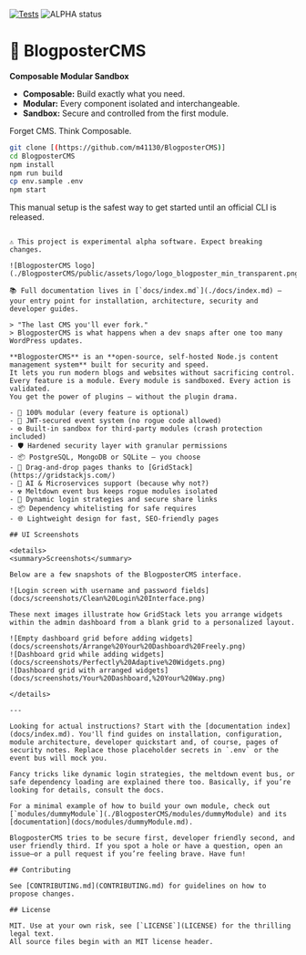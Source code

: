 [![Tests](https://github.com/m41130/BlogposterCMS/actions/workflows/ci.yml/badge.svg?branch=main)](https://github.com/m41130/BlogposterCMS/actions/workflows/ci.yml)
![ALPHA status](https://img.shields.io/badge/status-alpha-red)

# 🚀 BlogposterCMS

**Composable Modular Sandbox**

- **Composable:** Build exactly what you need.
- **Modular:** Every component isolated and interchangeable.
- **Sandbox:** Secure and controlled from the first module.

Forget CMS. Think Composable.

```bash
git clone [(https://github.com/m41130/BlogposterCMS)]
cd BlogposterCMS
npm install
npm run build
cp env.sample .env
npm start
```
This manual setup is the safest way to get started until an official CLI is released.
```

⚠️ This project is experimental alpha software. Expect breaking changes.

![BlogposterCMS logo](./BlogposterCMS/public/assets/logo/logo_blogposter_min_transparent.png)

📚 Full documentation lives in [`docs/index.md`](./docs/index.md) – your entry point for installation, architecture, security and developer guides.

> "The last CMS you'll ever fork."
> BlogposterCMS is what happens when a dev snaps after one too many WordPress updates.

**BlogposterCMS** is an **open-source, self-hosted Node.js content management system** built for security and speed.
It lets you run modern blogs and websites without sacrificing control. Every feature is a module. Every module is sandboxed. Every action is validated.
You get the power of plugins — without the plugin drama.

- 🧩 100% modular (every feature is optional)
- 🔐 JWT-secured event system (no rogue code allowed)
- ⚙️ Built-in sandbox for third-party modules (crash protection included)
- 🛡️ Hardened security layer with granular permissions
- 📦 PostgreSQL, MongoDB or SQLite – you choose
- 💠 Drag-and-drop pages thanks to [GridStack](https://gridstackjs.com/)
- 🧠 AI & Microservices support (because why not?)
- ☢️ Meltdown event bus keeps rogue modules isolated
- 🔑 Dynamic login strategies and secure share links
- 📦 Dependency whitelisting for safe requires
- 🌐 Lightweight design for fast, SEO-friendly pages

## UI Screenshots

<details>
<summary>Screenshots</summary>

Below are a few snapshots of the BlogposterCMS interface.

![Login screen with username and password fields](docs/screenshots/Clean%20Login%20Interface.png)

These next images illustrate how GridStack lets you arrange widgets within the admin dashboard from a blank grid to a personalized layout.

![Empty dashboard grid before adding widgets](docs/screenshots/Arrange%20Your%20Dashboard%20Freely.png)
![Dashboard grid while adding widgets](docs/screenshots/Perfectly%20Adaptive%20Widgets.png)
![Dashboard grid with arranged widgets](docs/screenshots/Your%20Dashboard,%20Your%20Way.png)

</details>

---

Looking for actual instructions? Start with the [documentation index](docs/index.md). You'll find guides on installation, configuration, module architecture, developer quickstart and, of course, pages of security notes. Replace those placeholder secrets in `.env` or the event bus will mock you.

Fancy tricks like dynamic login strategies, the meltdown event bus, or safe dependency loading are explained there too. Basically, if you’re looking for details, consult the docs.

For a minimal example of how to build your own module, check out [`modules/dummyModule`](./BlogposterCMS/modules/dummyModule) and its [documentation](docs/modules/dummyModule.md).

BlogposterCMS tries to be secure first, developer friendly second, and user friendly third. If you spot a hole or have a question, open an issue—or a pull request if you’re feeling brave. Have fun!

## Contributing

See [CONTRIBUTING.md](CONTRIBUTING.md) for guidelines on how to propose changes.

## License

MIT. Use at your own risk, see [`LICENSE`](LICENSE) for the thrilling legal text.
All source files begin with an MIT license header.
